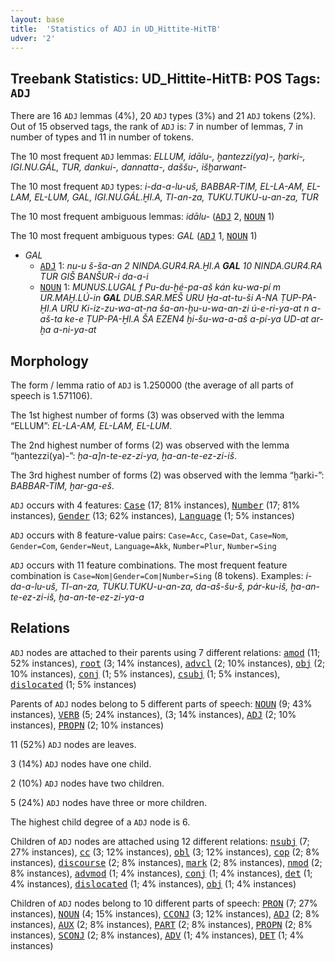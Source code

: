 ```yaml
---
layout: base
title:  'Statistics of ADJ in UD_Hittite-HitTB'
udver: '2'
---
```


## Treebank Statistics: UD_Hittite-HitTB: POS Tags: `ADJ`

There are 16 `ADJ` lemmas (4%), 20 `ADJ` types (3%) and 21 `ADJ` tokens (2%).
Out of 15 observed tags, the rank of `ADJ` is: 7 in number of lemmas, 7 in number of types and 11 in number of tokens.

The 10 most frequent `ADJ` lemmas: <em>ELLUM, idālu-, ḫantezzi(ya)-, ḫarki-, IGI.NU.GÁL, TUR, dankui-, dannatta-, daššu-, išḫarwant-</em>

The 10 most frequent `ADJ` types:  <em>i-da-a-lu-uš, BABBAR-TIM, EL-LA-AM, EL-LAM, EL-LUM, GAL, IGI.NU.GÁL.ḪI.A, TI-an-za, TUKU.TUKU-u-an-za, TUR</em>

The 10 most frequent ambiguous lemmas: <em>idālu-</em> (<tt><a href="hit_hittb-pos-ADJ.html">ADJ</a></tt> 2, <tt><a href="hit_hittb-pos-NOUN.html">NOUN</a></tt> 1)

The 10 most frequent ambiguous types:  <em>GAL</em> (<tt><a href="hit_hittb-pos-ADJ.html">ADJ</a></tt> 1, <tt><a href="hit_hittb-pos-NOUN.html">NOUN</a></tt> 1)


* <em>GAL</em>
  * <tt><a href="hit_hittb-pos-ADJ.html">ADJ</a></tt> 1: <em>nu-u š-ša-an 2 NINDA.GUR4.RA.ḪI.A <b>GAL</b> 10 NINDA.GUR4.RA TUR GIŠ BANŠUR-i da-a-i</em>
  * <tt><a href="hit_hittb-pos-NOUN.html">NOUN</a></tt> 1: <em>MUNUS.LUGAL f Pu-du-ḫé-pa-aš kán ku-wa-pí m UR.MAḪ.LÚ-in <b>GAL</b> DUB.SAR.MEŠ URU Ḫa-at-tu-ši A-NA ṬUP-PA-ḪI.A URU Ki-iz-zu-wa-at-na ša-an-ḫu-u-wa-an-zi ú-e-ri-ya-at n a-aš-ta ke-e ṬUP-PA-ḪI.A ŠA EZEN4 ḫi-šu-wa-a-aš a-pí-ya UD-at ar-ḫa a-ni-ya-at</em>

## Morphology

The form / lemma ratio of `ADJ` is 1.250000 (the average of all parts of speech is 1.571106).

The 1st highest number of forms (3) was observed with the lemma “ELLUM”: <em>EL-LA-AM, EL-LAM, EL-LUM</em>.

The 2nd highest number of forms (2) was observed with the lemma “ḫantezzi(ya)-”: <em>ḫa-a]n-te-ez-zi-ya, ḫa-an-te-ez-zi-iš</em>.

The 3rd highest number of forms (2) was observed with the lemma “ḫarki-”: <em>BABBAR-TIM, ḫar-ga-eš</em>.

`ADJ` occurs with 4 features: <tt><a href="hit_hittb-feat-Case.html">Case</a></tt> (17; 81% instances), <tt><a href="hit_hittb-feat-Number.html">Number</a></tt> (17; 81% instances), <tt><a href="hit_hittb-feat-Gender.html">Gender</a></tt> (13; 62% instances), <tt><a href="hit_hittb-feat-Language.html">Language</a></tt> (1; 5% instances)

`ADJ` occurs with 8 feature-value pairs: `Case=Acc`, `Case=Dat`, `Case=Nom`, `Gender=Com`, `Gender=Neut`, `Language=Akk`, `Number=Plur`, `Number=Sing`

`ADJ` occurs with 11 feature combinations.
The most frequent feature combination is `Case=Nom|Gender=Com|Number=Sing` (8 tokens).
Examples: <em>i-da-a-lu-uš, TI-an-za, TUKU.TUKU-u-an-za, da-aš-šu-š, pár-ku-iš, ḫa-an-te-ez-zi-iš, ḫa-an-te-ez-zi-ya-a</em>


## Relations

`ADJ` nodes are attached to their parents using 7 different relations: <tt><a href="hit_hittb-dep-amod.html">amod</a></tt> (11; 52% instances), <tt><a href="hit_hittb-dep-root.html">root</a></tt> (3; 14% instances), <tt><a href="hit_hittb-dep-advcl.html">advcl</a></tt> (2; 10% instances), <tt><a href="hit_hittb-dep-obj.html">obj</a></tt> (2; 10% instances), <tt><a href="hit_hittb-dep-conj.html">conj</a></tt> (1; 5% instances), <tt><a href="hit_hittb-dep-csubj.html">csubj</a></tt> (1; 5% instances), <tt><a href="hit_hittb-dep-dislocated.html">dislocated</a></tt> (1; 5% instances)

Parents of `ADJ` nodes belong to 5 different parts of speech: <tt><a href="hit_hittb-pos-NOUN.html">NOUN</a></tt> (9; 43% instances), <tt><a href="hit_hittb-pos-VERB.html">VERB</a></tt> (5; 24% instances),  (3; 14% instances), <tt><a href="hit_hittb-pos-ADJ.html">ADJ</a></tt> (2; 10% instances), <tt><a href="hit_hittb-pos-PROPN.html">PROPN</a></tt> (2; 10% instances)

11 (52%) `ADJ` nodes are leaves.

3 (14%) `ADJ` nodes have one child.

2 (10%) `ADJ` nodes have two children.

5 (24%) `ADJ` nodes have three or more children.

The highest child degree of a `ADJ` node is 6.

Children of `ADJ` nodes are attached using 12 different relations: <tt><a href="hit_hittb-dep-nsubj.html">nsubj</a></tt> (7; 27% instances), <tt><a href="hit_hittb-dep-cc.html">cc</a></tt> (3; 12% instances), <tt><a href="hit_hittb-dep-obl.html">obl</a></tt> (3; 12% instances), <tt><a href="hit_hittb-dep-cop.html">cop</a></tt> (2; 8% instances), <tt><a href="hit_hittb-dep-discourse.html">discourse</a></tt> (2; 8% instances), <tt><a href="hit_hittb-dep-mark.html">mark</a></tt> (2; 8% instances), <tt><a href="hit_hittb-dep-nmod.html">nmod</a></tt> (2; 8% instances), <tt><a href="hit_hittb-dep-advmod.html">advmod</a></tt> (1; 4% instances), <tt><a href="hit_hittb-dep-conj.html">conj</a></tt> (1; 4% instances), <tt><a href="hit_hittb-dep-det.html">det</a></tt> (1; 4% instances), <tt><a href="hit_hittb-dep-dislocated.html">dislocated</a></tt> (1; 4% instances), <tt><a href="hit_hittb-dep-obj.html">obj</a></tt> (1; 4% instances)

Children of `ADJ` nodes belong to 10 different parts of speech: <tt><a href="hit_hittb-pos-PRON.html">PRON</a></tt> (7; 27% instances), <tt><a href="hit_hittb-pos-NOUN.html">NOUN</a></tt> (4; 15% instances), <tt><a href="hit_hittb-pos-CCONJ.html">CCONJ</a></tt> (3; 12% instances), <tt><a href="hit_hittb-pos-ADJ.html">ADJ</a></tt> (2; 8% instances), <tt><a href="hit_hittb-pos-AUX.html">AUX</a></tt> (2; 8% instances), <tt><a href="hit_hittb-pos-PART.html">PART</a></tt> (2; 8% instances), <tt><a href="hit_hittb-pos-PROPN.html">PROPN</a></tt> (2; 8% instances), <tt><a href="hit_hittb-pos-SCONJ.html">SCONJ</a></tt> (2; 8% instances), <tt><a href="hit_hittb-pos-ADV.html">ADV</a></tt> (1; 4% instances), <tt><a href="hit_hittb-pos-DET.html">DET</a></tt> (1; 4% instances)

